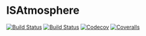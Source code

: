 # ISAtmosphere

[![Build Status](https://travis-ci.com/rjdverbeek-tud/ISAtmosphere.jl.svg?branch=master)](https://travis-ci.com/rjdverbeek-tud/ISAtmosphere.jl)
[![Build Status](https://ci.appveyor.com/api/projects/status/github/rjdverbeek-tud/ISAtmosphere.jl?svg=true)](https://ci.appveyor.com/project/rjdverbeek-tud/ISAtmosphere-jl)
[![Codecov](https://codecov.io/gh/rjdverbeek-tud/ISAtmosphere.jl/branch/master/graph/badge.svg)](https://codecov.io/gh/rjdverbeek-tud/ISAtmosphere.jl)
[![Coveralls](https://coveralls.io/repos/github/rjdverbeek-tud/ISAtmosphere.jl/badge.svg?branch=master)](https://coveralls.io/github/rjdverbeek-tud/ISAtmosphere.jl?branch=master)

